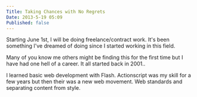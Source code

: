 ```yaml
---
Title: Taking Chances with No Regrets
Date: 2013-5-19 05:09
Published: false
---
```


Starting June 1st, I will be doing freelance/contract work. It's been something I've dreamed of doing since I started working in this field. 

Many of you know me others might be finding this for the first time but I have had one hell of a career. It all started back in 2001..

I learned basic web development with Flash. Actionscript was my skill for a few years but then their was a new web movement. Web standards and separating content from style. 
